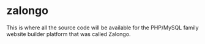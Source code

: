 # zalongo
This is where all the source code will be available for the PHP/MySQL family website builder platform that was called Zalongo.
